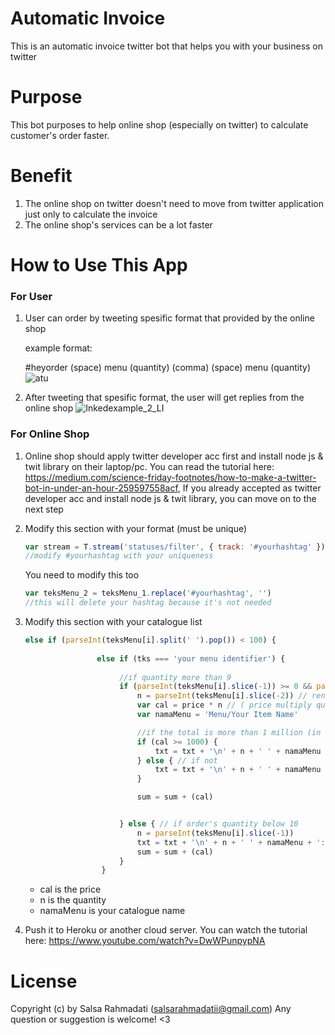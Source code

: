 # Automatic Invoice
This is an automatic invoice twitter bot that helps you with your business on twitter

# Purpose
This bot purposes to help online shop (especially on twitter) to calculate customer's order faster.

# Benefit
1. The online shop on twitter doesn't need to move from twitter application just only to calculate the invoice
2. The online shop's services can be a lot faster

# How to Use This App

### For User

1. User can order by tweeting spesific format that provided by the online shop

   example format:

   #heyorder (space) menu (quantity) (comma) (space) menu (quantity) 
![atu](https://user-images.githubusercontent.com/43996652/87069268-19383c00-c241-11ea-957d-90bc4303fc5f.jpg)


2. After tweeting that spesific format, the user will get replies from the online shop
![Inkedexample_2_LI](https://user-images.githubusercontent.com/43996652/87069481-73d19800-c241-11ea-9028-16a84b774495.jpg)

### For Online Shop


1. Online shop should apply twitter developer acc first and install node js & twit library on their laptop/pc. 
   You can read the tutorial here: https://medium.com/science-friday-footnotes/how-to-make-a-twitter-bot-in-under-an-hour-259597558acf,
   If you already accepted as twitter developer acc and install node js & twit library, you can move on to the next step
   
2. Modify this section with your format (must be unique)

   ```javascript
   var stream = T.stream('statuses/filter', { track: '#yourhashtag' }); 
   //modify #yourhashtag with your uniqueness
   
   ```
   You need to modify this too 
   
   ```javascript
   var teksMenu_2 = teksMenu_1.replace('#yourhashtag', '') 
   //this will delete your hashtag because it's not needed
   
   ```
   
3. Modify this section with your catalogue list

   
   ```javascript
   else if (parseInt(teksMenu[i].split(' ').pop()) < 100) {
                    
                   else if (tks === 'your menu identifier') {
                       
                        //if quantity more than 9
                        if (parseInt(teksMenu[i].slice(-1)) >= 0 && parseInt(teksMenu[i].slice(-2)) > 0) {
                            n = parseInt(teksMenu[i].slice(-2)) // render the quantity (string to integer)
                            var cal = price * n // ( price multiply quantity)
                            var namaMenu = 'Menu/Your Item Name'

                            //if the total is more than 1 million (in rupiah, if dollar change it on your own)
                            if (cal >= 1000) {
                                txt = txt + '\n' + n + ' ' + namaMenu + ': Rp' + + String(cal).charAt(0) + '.' + String(cal).slice(1) + '.000'
                            } else { // if not
                                txt = txt + '\n' + n + ' ' + namaMenu + ': Rp' + cal + '.000'
                            }

                            sum = sum + (cal)


                        } else { // if order's quantity below 10
                            n = parseInt(teksMenu[i].slice(-1))
                            txt = txt + '\n' + n + ' ' + namaMenu + ': Rp' + cal + '.000'
                            sum = sum + (cal)
                        }
                    }
   
   ```
   - cal is the price 
   - n is the quantity
   - namaMenu is your catalogue name

   
4. Push it to Heroku or another cloud server.
   You can watch the tutorial here: https://www.youtube.com/watch?v=DwWPunpypNA
   
# License

Copyright (c) by Salsa Rahmadati (salsarahmadatii@gmail.com)
Any question or suggestion is welcome! <3
